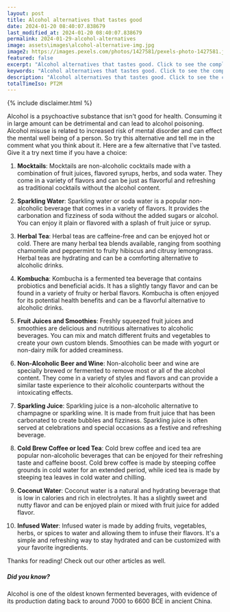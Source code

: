 ```yaml
---
layout: post
title: Alcohol alternatives that tastes good
date: 2024-01-20 08:40:07.838679
last_modified_at: 2024-01-20 08:40:07.838679
permalink: 2024-01-29-alcohol-alternatives
image: assets\images\alcohol-alternative-img.jpg
image2: https://images.pexels.com/photos/1427581/pexels-photo-1427581.jpeg?auto=compress&cs=tinysrgb&h=650&w=940
featured: false
excerpt: "Alcohol alternatives that tastes good. Click to see the complete list."
keywords: "Alcohol alternatives that tastes good. Click to see the complete list."
description: "Alcohol alternatives that tastes good. Click to see the complete list."
totalTimeIso: PT2M
---
```

{% include disclaimer.html %}

Alcohol is a psychoactive substance that isn't good for health. Consuming it in large amount can be detrimental and can lead to alcohol poisoning. Alcohol misuse is related to increased risk of mental disorder and can effect the mental well being of a person. So try this alternative and tell me in the comment what you think about it. Here are a few alternative that I've tasted. Give it a try next time if you have a choice:

1. **Mocktails**: Mocktails are non-alcoholic cocktails made with a combination of fruit juices, flavored syrups, herbs, and soda water. They come in a variety of flavors and can be just as flavorful and refreshing as traditional cocktails without the alcohol content.

2. **Sparkling Water**: Sparkling water or soda water is a popular non-alcoholic beverage that comes in a variety of flavors. It provides the carbonation and fizziness of soda without the added sugars or alcohol. You can enjoy it plain or flavored with a splash of fruit juice or syrup.

3. **Herbal Tea**: Herbal teas are caffeine-free and can be enjoyed hot or cold. There are many herbal tea blends available, ranging from soothing chamomile and peppermint to fruity hibiscus and citrusy lemongrass. Herbal teas are hydrating and can be a comforting alternative to alcoholic drinks.

4. **Kombucha**: Kombucha is a fermented tea beverage that contains probiotics and beneficial acids. It has a slightly tangy flavor and can be found in a variety of fruity or herbal flavors. Kombucha is often enjoyed for its potential health benefits and can be a flavorful alternative to alcoholic drinks.

5. **Fruit Juices and Smoothies**: Freshly squeezed fruit juices and smoothies are delicious and nutritious alternatives to alcoholic beverages. You can mix and match different fruits and vegetables to create your own custom blends. Smoothies can be made with yogurt or non-dairy milk for added creaminess.

6. **Non-Alcoholic Beer and Wine**: Non-alcoholic beer and wine are specially brewed or fermented to remove most or all of the alcohol content. They come in a variety of styles and flavors and can provide a similar taste experience to their alcoholic counterparts without the intoxicating effects.

7. **Sparkling Juice**: Sparkling juice is a non-alcoholic alternative to champagne or sparkling wine. It is made from fruit juice that has been carbonated to create bubbles and fizziness. Sparkling juice is often served at celebrations and special occasions as a festive and refreshing beverage.

8. **Cold Brew Coffee or Iced Tea**: Cold brew coffee and iced tea are popular non-alcoholic beverages that can be enjoyed for their refreshing taste and caffeine boost. Cold brew coffee is made by steeping coffee grounds in cold water for an extended period, while iced tea is made by steeping tea leaves in cold water and chilling.

9. **Coconut Water**: Coconut water is a natural and hydrating beverage that is low in calories and rich in electrolytes. It has a slightly sweet and nutty flavor and can be enjoyed plain or mixed with fruit juice for added flavor.

10. **Infused Water**: Infused water is made by adding fruits, vegetables, herbs, or spices to water and allowing them to infuse their flavors. It's a simple and refreshing way to stay hydrated and can be customized with your favorite ingredients.

Thanks for reading! Check out our other articles as well.

<div class="card" style="margin-bottom:1rem">
  <div class="card-body">
    <h5 class="card-title">Did you know?</h5>
    <p class="card-text">Alcohol is one of the oldest known fermented beverages, with evidence of its production dating back to around 7000 to 6600 BCE in ancient China.</p>
  </div>
</div>
